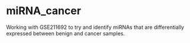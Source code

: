 # miRNA_cancer

Working with GSE211692 to try and identify miRNAs that are differentially expressed between benign and cancer samples.
